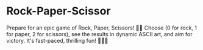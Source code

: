 # Rock-Paper-Scissor
Prepare for an epic game of Rock, Paper, Scissors! 🤘😎 Choose (0 for rock, 1 for paper, 2 for scissors), see the results in dynamic ASCII art, and aim for victory. It's fast-paced, thrilling fun! 🚀💥💪
